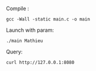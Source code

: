Compile :

```
gcc -Wall -static main.c -o main
```

Launch with param:

```
./main Mathieu
```

Query:

```
curl http://127.0.0.1:8080
```

